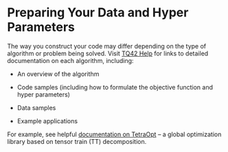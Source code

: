 # Preparing Your Data and Hyper Parameters

The way you construct your code may differ depending on the type of algorithm or problem being solved. Visit [TQ42 Help](https://terra-quantum-tq42sdk-docs.readthedocs-hosted.com/en/latest/) for links to detailed documentation on each algorithm, including:

- An overview of the algorithm

- Code samples (including how to formulate the objective function and hyper parameters)

- Data samples

- Example applications 

For example, see helpful [documentation on TetraOpt](https://terra-quantum-tq42sdk-docs.readthedocs-hosted.com/en/latest/TetraOpt_Algorithm/Introduction.html) – a global optimization library based on tensor train (TT) decomposition.